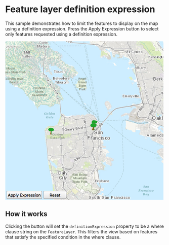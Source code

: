 # Feature layer definition expression

This sample demonstrates how to limit the features to display on the map
using a definition expression. Press the Apply Expression button to
select only features requested using a definition expression.

![](screenshot.png)

## How it works

Clicking the button will set the `definitionExpression` property to be a
where clause string on the `FeatureLayer`. This filters the view based
on features that satisfy the specified condition in the where clause.

